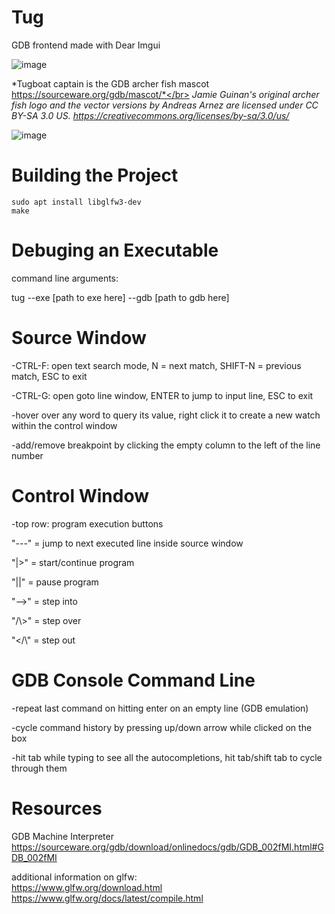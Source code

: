 # Tug
GDB frontend made with Dear Imgui

![image](https://user-images.githubusercontent.com/25188464/160298425-a5267c22-89fc-4d60-b93a-cd6dd9098924.png)

*Tugboat captain is the GDB archer fish mascot https://sourceware.org/gdb/mascot/*</br>
*Jamie Guinan's original archer fish logo and the vector versions by Andreas Arnez are licensed under CC BY-SA 3.0 US.*
*https://creativecommons.org/licenses/by-sa/3.0/us/*

![image](https://user-images.githubusercontent.com/25188464/160457519-15b65af3-0046-4c78-8fda-0b56a3ae7664.png)
# Building the Project
    sudo apt install libglfw3-dev
    make

# Debuging an Executable
command line arguments:

tug --exe [path to exe here] --gdb [path to gdb here]

# Source Window
-CTRL-F: open text search mode, N = next match, SHIFT-N = previous match, ESC to exit 

-CTRL-G: open goto line window, ENTER to jump to input line, ESC to exit

-hover over any word to query its value, right click it to create a new watch within the control window

-add/remove breakpoint by clicking the empty column to the left of the line number

# Control Window
-top row: program execution buttons

  "---" = jump to next executed line inside source window
  
  "|>"  = start/continue program
  
  "||"  = pause program
  
  "-->" = step into
  
  "/\\>" = step over
  
  "</\\" = step out
  
# GDB Console Command Line
-repeat last command on hitting enter on an empty line (GDB emulation)

-cycle command history by pressing up/down arrow while clicked on the box

-hit tab while typing to see all the autocompletions, hit tab/shift tab to cycle through them

# Resources
GDB Machine Interpreter</br>
https://sourceware.org/gdb/download/onlinedocs/gdb/GDB_002fMI.html#GDB_002fMI</br>

additional information on glfw:</br>
https://www.glfw.org/download.html</br>
https://www.glfw.org/docs/latest/compile.html</br>

